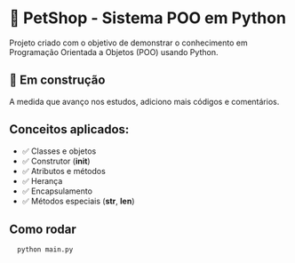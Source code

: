 
# 🐾 PetShop - Sistema POO em Python

Projeto criado com o objetivo de demonstrar o conhecimento em Programação Orientada a Objetos (POO) usando Python.

## 🚧 Em construção

A medida que avanço nos estudos, adiciono mais códigos e comentários.

## Conceitos aplicados:
- ✅ Classes e objetos
- ✅ Construtor (__init__)
- ✅ Atributos e métodos
- ✅ Herança
- ✅ Encapsulamento
- ✅ Métodos especiais (__str__, __len__)

## Como rodar
```bash
  python main.py
